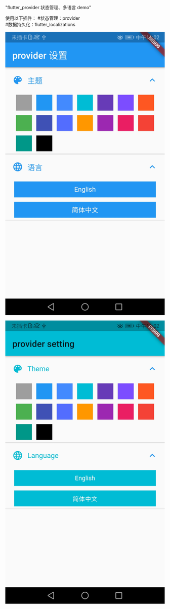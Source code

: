 "flutter_provider 状态管理、多语言 demo" 

使用以下插件：
#状态管理：provider        
#数据持久化：flutter_localizations
   
![image](https://github.com/hxw-haha/flutter_provider_demo/raw/master/1.jpg)

![image](https://github.com/hxw-haha/flutter_provider_demo/raw/master/2.jpg)
